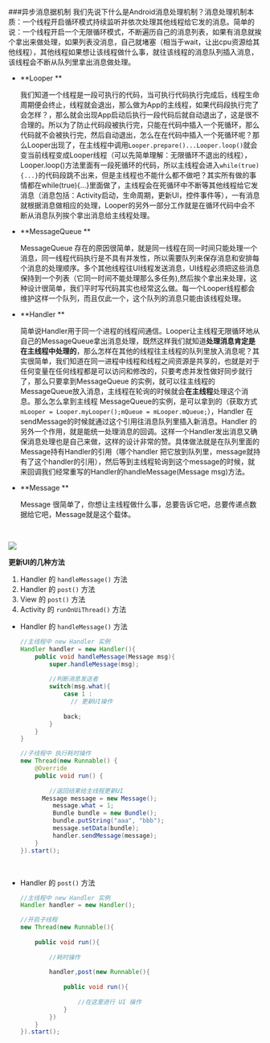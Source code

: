 ###异步消息据机制
我们先说下什么是Android消息处理机制？消息处理机制本质：一个线程开启循环模式持续监听并依次处理其他线程给它发的消息。简单的说：一个线程开启一个无限循环模式，不断遍历自己的消息列表，如果有消息就挨个拿出来做处理，如果列表没消息，自己就堵塞（相当于wait，让出cpu资源给其他线程），其他线程如果想让该线程做什么事，就往该线程的消息队列插入消息，该线程会不断从队列里拿出消息做处理。

-   **Looper **

    我们知道一个线程是一段可执行的代码，当可执行代码执行完成后，线程生命周期便会终止，线程就会退出，那么做为App的主线程，如果代码段执行完了会怎样？，那么就会出现App启动后执行一段代码后就自动退出了，这是很不合理的。所以为了防止代码段被执行完，只能在代码中插入一个死循环，那么代码就不会被执行完，然后自动退出，怎么在在代码中插入一个死循环呢？那么Looper出现了，在主线程中调用`Looper.prepare()...Looper.loop()`就会变当前线程变成Looper线程（可以先简单理解：无限循环不退出的线程），Looper.loop()方法里面有一段死循环的代码，所以主线程会进入`while(true){...}`的代码段跳不出来，但是主线程也不能什么都不做吧？其实所有做的事情都在while(true){...}里面做了，主线程会在死循环中不断等其他线程给它发消息（消息包括：Activity启动，生命周期，更新UI，控件事件等），一有消息就根据消息做相应的处理，Looper的另外一部分工作就是在循环代码中会不断从消息队列挨个拿出消息给主线程处理。



-   **MessageQueue **

    MessageQueue 存在的原因很简单，就是同一线程在同一时间只能处理一个消息，同一线程代码执行是不具有并发性，所以需要队列来保存消息和安排每个消息的处理顺序。多个其他线程往UI线程发送消息，UI线程必须把这些消息保持到一个列表（它同一时间不能处理那么多任务),然后挨个拿出来处理，这种设计很简单，我们平时写代码其实也经常这么做。每一个Looper线程都会维护这样一个队列，而且仅此一个，这个队列的消息只能由该线程处理。



- **Handler **

    简单说Handler用于同一个进程的线程间通信。Looper让主线程无限循环地从自己的MessageQueue拿出消息处理，既然这样我们就知道**处理消息肯定是在主线程中处理的**，那么怎样在其他的线程往主线程的队列里放入消息呢？其实很简单，我们知道在同一进程中线程和线程之间资源是共享的，也就是对于任何变量在任何线程都是可以访问和修改的，只要考虑并发性做好同步就行了，那么只要拿到MessageQueue 的实例，就可以往主线程的MessageQueue放入消息，主线程在轮询的时候就会**在主线程**处理这个消息。那么怎么拿到主线程 MessageQueue的实例，是可以拿到的（获取方式`mLooper = Looper.myLooper();mQueue = mLooper.mQueue;`），Handler 在sendMessage的时候就通过这个引用往消息队列里插入新消息。Handler 的另外一个作用，就是能统一处理消息的回调。这样一个Handler发出消息又确保消息处理也是自己来做，这样的设计非常的赞。具体做法就是在队列里面的Message持有Handler的引用（哪个handler 把它放到队列里，message就持有了这个handler的引用），然后等到主线程轮询到这个message的时候，就来回调我们经常重写的Handler的handleMessage(Message msg)方法。




-   **Message **

    Message 很简单了，你想让主线程做什么事，总要告诉它吧，总要传递点数据给它吧，Message就是这个载体。

    ​


![](image/Android异步消息机制图解.png)



**更新UI的几种方法**

1. Handler 的 `handleMessage()`  方法
2. Handler 的 `post()` 方法
3. View 的 `post()` 方法
4. Activity 的 `runOnUiThread()` 方法



* Handler 的 `handleMessage()`  方法

  ```java
  //主线程中 new Handler 实例
  Handler handler = new Handler(){
      public void handleMessage(Message msg){
          super.handleMessage(msg);
          
          //判断消息发送者
          switch(msg.what){
              case 1 :
              	// 更新UI操作
                  
              back;
          }
      }
  }

  //子线程中 执行耗时操作
  new Thread(new Runnable() {
      @Override
      public void run() {
          
          //返回结果给主线程更新UI
  		Message message = new Message();  
           message.what = 1;  
           Bundle bundle = new Bundle();  
           bundle.putString("aaa", "bbb");  
           message.setData(bundle);  
           handler.sendMessage(message);  
      }
  }).start();

  ```

  ​

* Handler 的 `post()` 方法

  ```java
  //主线程中 new Handler 实例
  Handler handler = new Handler();

  //开启子线程
  new Thread(new Runnable(){
      
      public void run(){
          
          //耗时操作
          
          handler,post(new Runnable(){
              
              public void run(){
                  
                  //在这里进行 UI 操作  
              }
          })
      }
  }).start();
  ```

  ​

